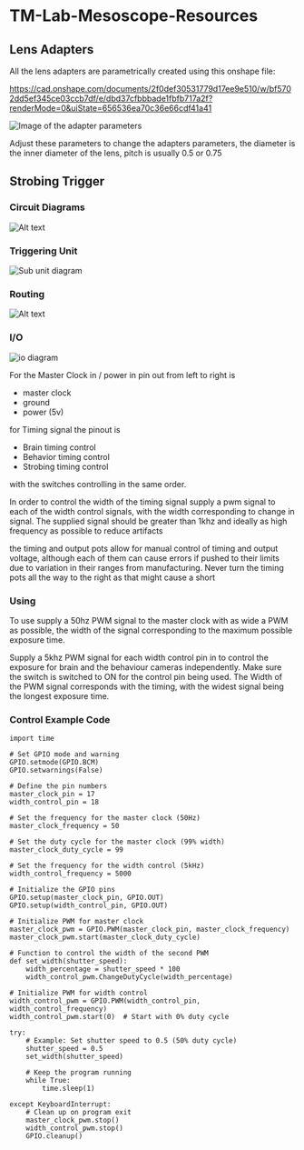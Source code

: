 # TM-Lab-Mesoscope-Resources

## Lens Adapters

All the lens adapters are parametrically created using this onshape file:

https://cad.onshape.com/documents/2f0def30531779d17ee9e510/w/bf5702dd5ef345ce03ccb7df/e/dbd37cfbbbade1fbfb717a2f?renderMode=0&uiState=656536ea70c36e66cdf41a41

![Image of the adapter parameters](image.png)

Adjust these parameters to change the adapters parameters, the diameter is the inner diameter of the lens, pitch is usually 0.5 or 0.75

## Strobing Trigger

### Circuit Diagrams
![Alt text](image-1.png)


### Triggering Unit 
![Sub unit diagram](image-2.png)

### Routing 
![Alt text](image-3.png)

### I/O
![io diagram](io_diagram.png)

For the Master Clock in / power in pin out from left to right is 
- master clock
- ground
- power (5v)

for Timing signal the pinout is
- Brain timing control
- Behavior timing control
- Strobing timing control

with the switches controlling in the same order.

In order to control the width of the timing signal supply a pwm signal to each of the width control signals, with the width corresponding to change in signal. The supplied signal should be greater than 1khz and ideally as high frequency as possible to reduce artifacts

the timing and output pots allow for manual control of timing and output voltage, although each of them can cause errors if pushed to their limits due to variation in their ranges from manufacturing. Never turn the timing pots all the way to the right as that might cause a short

### Using

To use supply a 50hz PWM signal to the master clock with as wide a PWM as possible, the width of the signal corresponding to the maximum possible exposure time.

Supply a 5khz PWM signal for each width control pin in to control the exposure for brain and the behaviour cameras independently. Make sure the switch is switched to ON for the control pin being used. The Width of the PWM signal corresponds with the timing, with the widest signal being the longest exposure time.

### Control Example Code
```import RPi.GPIO as GPIO
import time

# Set GPIO mode and warning
GPIO.setmode(GPIO.BCM)
GPIO.setwarnings(False)

# Define the pin numbers
master_clock_pin = 17
width_control_pin = 18

# Set the frequency for the master clock (50Hz)
master_clock_frequency = 50

# Set the duty cycle for the master clock (99% width)
master_clock_duty_cycle = 99

# Set the frequency for the width control (5kHz)
width_control_frequency = 5000

# Initialize the GPIO pins
GPIO.setup(master_clock_pin, GPIO.OUT)
GPIO.setup(width_control_pin, GPIO.OUT)

# Initialize PWM for master clock
master_clock_pwm = GPIO.PWM(master_clock_pin, master_clock_frequency)
master_clock_pwm.start(master_clock_duty_cycle)

# Function to control the width of the second PWM
def set_width(shutter_speed):
    width_percentage = shutter_speed * 100
    width_control_pwm.ChangeDutyCycle(width_percentage)

# Initialize PWM for width control
width_control_pwm = GPIO.PWM(width_control_pin, width_control_frequency)
width_control_pwm.start(0)  # Start with 0% duty cycle

try:
    # Example: Set shutter speed to 0.5 (50% duty cycle)
    shutter_speed = 0.5
    set_width(shutter_speed)

    # Keep the program running
    while True:
        time.sleep(1)

except KeyboardInterrupt:
    # Clean up on program exit
    master_clock_pwm.stop()
    width_control_pwm.stop()
    GPIO.cleanup()
```
